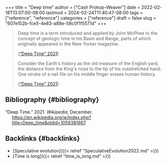 +++
title = "Deep time"
author = ["Cash Prokop-Weaver"]
date = 2022-02-18T13:07:00-08:00
lastmod = 2024-02-24T11:40:47-08:00
tags = ["reference", "reference"]
categories = ["reference"]
draft = false
slug = "607e152b-fce5-4e83-a88e-58c0f1f5571d"
+++

> Deep time is a term introduced and applied by John McPhee to the concept of geologic time in his Basin and Range, parts of which originally appeared in the New Yorker magazine.
>
> (<a href="#citeproc_bib_item_1">“Deep Time” 2021</a>)

<!--quoteend-->

> Consider the Earth's history as the old measure of the English yard, the distance from the King's nose to the tip of his outstretched hand. One stroke of a nail file on his middle finger erases human history.
>
> (<a href="#citeproc_bib_item_1">“Deep Time” 2021</a>)


## Bibliography {#bibliography}

<style>.csl-entry{text-indent: -1.5em; margin-left: 1.5em;}</style><div class="csl-bib-body">
  <div class="csl-entry"><a id="citeproc_bib_item_1"></a>“Deep Time.” 2021. <i>Wikipedia</i>, December. <a href="https://en.wikipedia.org/w/index.php?title=Deep_time&oldid=1059381667">https://en.wikipedia.org/w/index.php?title=Deep_time&#38;oldid=1059381667</a>.</div>
</div>


## Backlinks {#backlinks}

-   [Speculative evolution]({{< relref "SpeculativeEvolution2022.md" >}})
-   [Time is long]({{< relref "time_is_long.md" >}})
